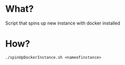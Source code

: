 # What?

Script that spins up new instance with docker installed

# How?

`./spinUpDockerInstance.sh <nameofinstance>`
